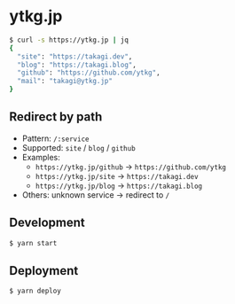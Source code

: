 # ytkg.jp

```bash
$ curl -s https://ytkg.jp | jq
{
  "site": "https://takagi.dev",
  "blog": "https://takagi.blog",
  "github": "https://github.com/ytkg",
  "mail": "takagi@ytkg.jp"
}
```

## Redirect by path
- Pattern: `/:service`
- Supported: `site` / `blog` / `github`
- Examples:
  - `https://ytkg.jp/github` → `https://github.com/ytkg`
  - `https://ytkg.jp/site` → `https://takagi.dev`
  - `https://ytkg.jp/blog` → `https://takagi.blog`
- Others: unknown service → redirect to `/`

## Development
```bash
$ yarn start
```

## Deployment
```bash
$ yarn deploy
```
